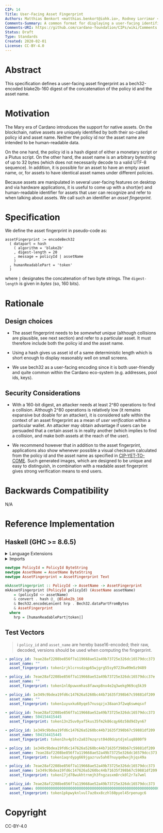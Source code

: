 ```yaml
---
CIP: 14
Title: User-Facing Asset Fingerprint 
Authors: Matthias Benkort <matthias.benkort@iohk.io>, Rodney Lorrimar <rodney.lorrimar@iohk.io>
Comments-Summary: A common format for displaying a user-facing identifier for assets.
Comments-URI: https://github.com/cardano-foundation/CIPs/wiki/Comments:CIP-0014
Status: Draft
Type: Standards
Created: 2020-02-01
License: CC-BY-4.0
---
```


# Abstract

This specification defines a user-facing asset fingerprint as a bech32-encoded blake2b-160 digest of the concatenation of the policy id and the asset name.

# Motivation

The Mary era of Cardano introduces the support for native assets. On the blockchain, native assets are uniquely identified by both their so-called policy id and asset name. Neither the 
policy id nor the asset name are intended to be human-readable data. 

On the one hand, the policy id is a hash digest of either a monetary script or a Plutus script. On the other hand, the asset name is an arbitrary bytestring of up to 32 bytes (which does not necessarily decode to a valid UTF-8 sequence). In addition, it is possible for an asset to have an empty asset name, or, for assets to have identical asset names under different policies. 

Because assets are manipulated in several user-facing features on desktop and via hardware applications, it is useful to come up with a short(er) and human-readable identifier for assets that user can recognize and refer to when talking about assets. We call such an identifier an _asset fingerprint_.

# Specification

We define the asset fingerprint in pseudo-code as:

```
assetFingerprint := encodeBech32
  ( datapart = hash
    ( algorithm = 'blake2b'
    , digest-length = 20
    , message = policyId | assetName
    )
  , humanReadablePart = 'token'
  )
```

where `|` designates the concatenation of two byte strings. The `digest-length` is given in _bytes_ (so, 160 bits).

# Rationale

## Design choices

- The asset fingerprint needs to be _somewhat unique_ (although collisions are plausible, see next section) and refer to a particular asset. It must therefore include both the policy id and the asset name.

- Using a hash gives us asset id of a same deterministic length which is short enough to display reasonably well on small screens.

- We use bech32 as a user-facing encoding since it is both user-friendly and quite common within the Cardano eco-system (e.g. addresses, pool ids, keys).

## Security Considerations

- With a 160-bit digest, an attacker needs at least 2^80 operations to find a collision. Although 2^80 operations is relatively low (it remains expansive but doable for an attacker), it 
  is considered safe within the context of an asset fingerprint as a mean of _user verification_ within a particular wallet. An attacker may obtain advantage if users can be persuaded 
  that a certain asset is in reality another (which implies to find a collision, and make both assets at the reach of the user). 

- We recommend however that in addition to the asset fingerprint, applications also show whenever possible a visual checksum calculated from the policy id and the asset name as specified in [CIP-YET-TO-COME](). Such generated images, which are designed to be unique and easy to distinguish, in combination with a readable asset fingerprint gives strong verification means to end users. 

# Backwards Compatibility

N/A

# Reference Implementation

## Haskell (GHC >= 8.6.5)

<details>
  <summary>Language Extensions</summary>

```hs
{-# LANGUAGE OverloadedStrings #-}
{-# LANGUAGE QuasiQuotes #-}
{-# LANGUAGE TypeApplications #-}
```
</details>

<details>
  <summary>Imports</summary>

```hs
-- package: base >= 4.0.0
import Prelude
import Data.Function
    ( (&) )

-- package: bech32 >= 1.0.2
import qualified Codec.Binary.Bech32 as Bech32

-- package: bech32-th >= 1.0.2
import Codec.Binary.Bech32.TH
    ( humanReadablePart )

-- package: bytestring >= 0.10.0.0
import Data.ByteString
    ( ByteString )

-- package: cryptonite >= 0.22
import Crypto.Hash
    ( hash )
import Crypto.Hash.Algorithms
    ( Blake2b_160 )

-- package: memory >= 0.14
import Data.ByteArray
    ( convert )

-- package: text >= 1.0.0.0
import Data.Text
    ( Text )
```
</details>

```hs
newtype PolicyId = PolicyId ByteString
newtype AssetName = AssetName ByteString
newtype AssetFingerprint = AssetFingerprint Text

mkAssetFingerprint :: PolicyId -> AssetName -> AssetFingerprint
mkAssetFingerprint (PolicyId policyId) (AssetName assetName)
    = (policyId <> assetName)
    & convert . hash @_ @Blake2b_160
    & Bech32.encodeLenient hrp . Bech32.dataPartFromBytes
    & AssetFingerprint
  where
    hrp = [humanReadablePart|token|]
```

## Test Vectors

> :information_source: `policy_id` and `asset_name` are hereby base16-encoded; their raw, decoded, versions should be used when computing the fingerprint.

```yaml
- policy_id: 7eae28af2208be856f7a119668ae52a49b73725e326dc16579dcc373
  asset_name: ""
  asset_fingerprint: token1rjklcrnsdzqp65wjgrg55sy9723kw09m5z9489

- policy_id: 7eae28af2208be856f7a119668ae52a49b73725e326dc16579dcc37e
  asset_name: ""
  asset_fingerprint: token1nl0puwxmhas8fawxp8nx4e2q3wekg969cq5k39

- policy_id: 1e349c9bdea19fd6c147626a5260bc44b71635f398b67c59881df209
  asset_name: ""
  asset_fingerprint: token1uyuxku60yqe57nusqzjx38aan3f2wq6swmqsxf

- policy_id: 7eae28af2208be856f7a119668ae52a49b73725e326dc16579dcc373
  asset_name: 504154415445
  asset_fingerprint: token13n25uv0yaf5kus35fm2k86cqy60z58d9d3yn67

- policy_id: 1e349c9bdea19fd6c147626a5260bc44b71635f398b67c59881df209
  asset_name: 504154415445
  asset_fingerprint: token1hv4p5tv2a837mzqrst04d0dcptdjmluq8800f9

- policy_id: 1e349c9bdea19fd6c147626a5260bc44b71635f398b67c59881df209
  asset_name: 7eae28af2208be856f7a119668ae52a49b73725e326dc16579dcc373
  asset_fingerprint: token1aqrdypg669jgazruv5ah07nuyqe0wxjhjqs49a

- policy_id: 7eae28af2208be856f7a119668ae52a49b73725e326dc16579dcc373
  asset_name: 1e349c9bdea19fd6c147626a5260bc44b71635f398b67c59881df209
  asset_fingerprint: token17jd78wukhtrnmjh3fngzasxm8rck0l2r7a7wml

- policy_id: 7eae28af2208be856f7a119668ae52a49b73725e326dc16579dcc373
  asset_name: 0000000000000000000000000000000000000000000000000000000000000000
  asset_fingerprint: token1pkpwyknlvul7az0xx8czhl60pyel45rpenugc6
```

# Copyright

CC-BY-4.0

